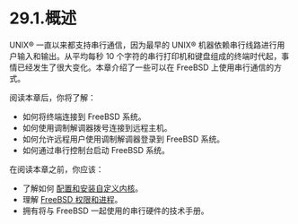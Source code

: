 # 29.1.概述

UNIX® 一直以来都支持串行通信，因为最早的 UNIX® 机器依赖串行线路进行用户输入和输出。从平均每秒 10 个字符的串行打印机和键盘组成的终端时代起，事情已经发生了很大变化。本章介绍了一些可以在 FreeBSD 上使用串行通信的方式。

阅读本章后，你将了解：

* 如何将终端连接到 FreeBSD 系统。
* 如何使用调制解调器拨号连接到远程主机。
* 如何允许远程用户使用调制解调器登录到 FreeBSD 系统。
* 如何通过串行控制台启动 FreeBSD 系统。

在阅读本章之前，你应该：

* 了解如何 [配置和安装自定义内核](https://docs.freebsd.org/en/books/handbook/kernelconfig/#kernelconfig)。
* 理解 [FreeBSD 权限和进程](https://docs.freebsd.org/en/books/handbook/basics/#basics)。
* 拥有将与 FreeBSD 一起使用的串行硬件的技术手册。

